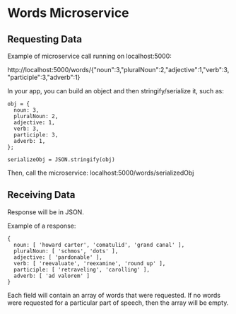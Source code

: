 # Words Microservice

## Requesting Data
Example of microservice call running on localhost:5000:

http://localhost:5000/words/{"noun":3,"pluralNoun":2,"adjective":1,"verb":3,"participle":3,"adverb":1}

In your app, you can build an object and then stringify/serialize it, such as: 

```
obj = {
  noun: 3,
  pluralNoun: 2,
  adjective: 1,
  verb: 3,
  participle: 3,
  adverb: 1,
};

serializeObj = JSON.stringify(obj)
```

Then, call the microservice: 
localhost:5000/words/serializedObj

## Receiving Data

Response will be in JSON. 

Example of a response: 

```
{
  noun: [ 'howard carter', 'comatulid', 'grand canal' ],
  pluralNoun: [ 'schmos', 'dots' ],
  adjective: [ 'pardonable' ],
  verb: [ 'reevaluate', 'reexamine', 'round up' ],
  participle: [ 'retraveling', 'carolling' ],
  adverb: [ 'ad valorem' ]
}
```

Each field will contain an array of words that were requested. If no words were requested for a particular part of speech, then the array will be empty.
